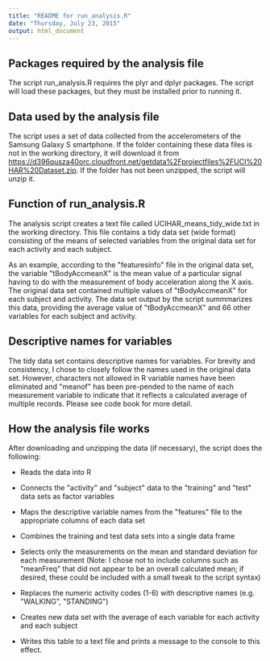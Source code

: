 ```yaml
---
title: "README for run_analysis.R"
date: "Thursday, July 23, 2015"
output: html_document
---
```



## Packages required by the analysis file
The script run_analysis.R requires the plyr and dplyr packages. The script will load these packages, but they must be installed prior to running it.

## Data used by the analysis file
The script uses a set of data collected from the accelerometers of the Samsung Galaxy S smartphone. If the folder containing these data files is not in the working directory, it will download it from https://d396qusza40orc.cloudfront.net/getdata%2Fprojectfiles%2FUCI%20HAR%20Dataset.zip. If the folder has not been unzipped, the script will unzip it.

## Function of run_analysis.R
The analysis script creates a text file called UCIHAR\_means\_tidy\_wide.txt in the working directory. This file contains a tidy data set (wide format) consisting of the means of selected variables from the original data set for each activity and each subject. 

As an example, according to the "featuresinfo" file in the original data set, the variable "tBodyAccmeanX" is the mean value of a particular signal having to do with the measurement of body acceleration along the X axis. The original data set contained multiple values of "tBodyAccmeanX" for each subject and activity. The data set  output by the script summmarizes this data, providing the average value of "tBodyAccmeanX" and 66 other variables for each subject and activity. 

## Descriptive names for variables
The tidy data set contains descriptive names for variables. For brevity and consistency, I chose to closely follow the names used in the original data set. However, characters not allowed in R variable names have been eliminated and "meanof" has been pre-pended to the name of each measurement variable to indicate that it reflects a calculated average of multiple records. Please see code book for more detail.

## How the analysis file works
After downloading and unzipping the data (if necessary), the script does the following:

* Reads the data into R

* Connects the "activity" and "subject" data to the "training" and "test" data sets as factor variables

* Maps the descriptive variable names from the "features" file to the appropriate columns of each data set

* Combines the training and test data sets into a single data frame

* Selects only the measurements on the mean and standard deviation for each measurement (Note: I chose not to include columns such as "meanFreq" that did not appear to be an overall calculated mean; if desired, these could be included with a small tweak to the script syntax)

* Replaces the numeric activity codes (1-6) with descriptive names (e.g. "WALKING", "STANDING")

* Creates new data set with the average of each variable for each activity and each subject

* Writes this table to a text file and prints a message to the console to this effect.
